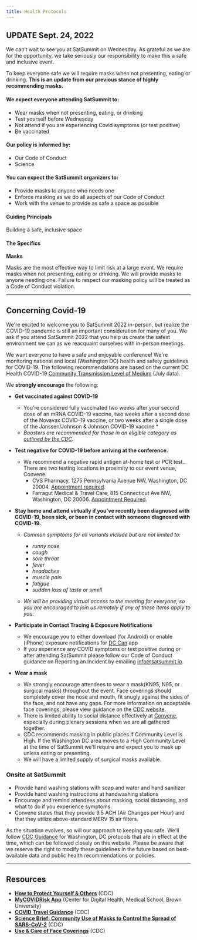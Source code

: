 ```yaml
---
title: Health Protocols
---
```

## UPDATE Sept. 24, 2022

We can’t wait to see you at SatSummit on Wednesday. As grateful as we are for the opportunity, we take seriously our responsibility to make this a safe and inclusive event. 

To keep everyone safe we will require masks when not presenting, eating or drinking. **This is an update from our previous stance of highly recommending masks.**

#### We expect everyone attending SatSummit to:

- Wear masks when not presenting, eating, or drinking
- Test yourself before Wednesday
- Not attend if you are experiencing Covid symptoms (or test positive)
- Be vaccinated

#### Our policy is informed by:

- Our Code of Conduct
- Science

#### You can expect the SatSummit organizers to:

- Provide masks to anyone who needs one
- Enforce masking as we do all aspects of our Code of Conduct
- Work with the venue to provide as safe a space as possible

#### Guiding Principals
Building a safe, inclusive space
#### The Specifics

**Masks**

Masks are the most effective way to limit risk at a large event. We require masks when not presenting, eating or drinking. We will provide masks to anyone needing one. Failure to respect our masking policy will be treated as a Code of Conduct violation.

___
## Concerning Covid-19

We're excited to welcome you to SatSummit 2022 in-person, but realize the COVID-19 pandemic is still an important consideration for many of you. We ask if you attend SatSummit 2022 that you help us create the safest environment we can as we reacquaint ourselves with in-person meetings.

We want everyone to have a safe and enjoyable conference! We're monitoring national and local  (Washington DC) health and safety guidelines for COVID-19. The following recommendations are based on the current DC Health COVID-19 [Community Transmission Level of Medium](https://coronavirus.dc.gov/key-metrics)  (July data).

We **strongly encourage** the following:

-   **Get vaccinated against COVID-19**

    -   You're considered fully vaccinated two weeks after your second dose of an mRNA COVID-19 vaccine, two weeks after a second dose of the Novavax COVID-19 vaccine, or two weeks after a single dose of the Janssen/Johnson & Johnson COVID-19 vaccine *
    -   *Boosters are recommended for those in an eligible category as* [*outlined by the CDC*](https://www.cdc.gov/coronavirus/2019-ncov/vaccines/booster-shot.html?s_cid=11705:who%20is%20eligible%20for%20covid%20booster:sem.ga:p:RG:GM:gen:PTN:FY22)*.*

-   **Test negative for COVID-19 before arriving at the conference.**

    -   We recommend a negative rapid antigen at-home test or PCR test.. There are two testing locations in proximity to our event venue, Convene:
        -   CVS Pharmacy, 1275 Pennsylvania Avenue NW, Washington, DC 20004. [Appointment required](https://www.cvs.com/minuteclinic/covid-19-testing).
        -   Farragut Medical & Travel Care, 815 Connecticut Ave NW, Washington, DC 20006. [Appointment Required](https://www.farragutmedical.com/book-appointment/). 

-   **Stay home and attend virtually if you've recently been diagnosed with COVID-19, been sick, or been in contact with someone diagnosed with COVID-19.** 

    -   *Common symptoms for all variants include but are not limited to:*

        -   *runny nose*
        -   *cough*
        -   *sore throat*
        -   *fever*
        -   *headaches*
        -   *muscle pain*
        -   *fatigue*
        -   *sudden loss of taste or smell*

    -   *We will be providing virtual access to the meeting for everyone, so you are encouraged to join us remotely if any of these items apply to you.*

-   **Participate in Contact Tracing & Exposure Notifications**

    -   We encourage you to either download (for Android) or enable (iPhone) exposure notifications for [DC Can](https://coronavirus.dc.gov/dccan) app
    -   If you experience any COVID symptoms or test positive during or after attending SatSummit please follow our Code of Conduct guidance on Reporting an Incident by emailing info@satsummit.io.

-   **Wear a mask**

    -   We strongly encourage attendees to wear a mask(KN95, N95, or surgical masks) throughout the event. Face coverings should completely cover the nose and mouth, fit snugly against the sides of the face, and not have any gaps. For more information on acceptable face coverings, please view guidance on the [CDC website](https://www.cdc.gov/coronavirus/2019-ncov/prevent-getting-sick/about-face-coverings.html).
    -   There is limited ability to social distance effectively at [Convene](https://convene.com/locations/washington-dc/600-14th-street-nw/), especially during plenary sessions when we are all gathered together. 
    -   CDC recommends masking in public places if Community Level is High. If the Washington DC area moves to a High Community Level at the time of SatSummit we'll require and expect you to mask up unless eating or presenting. 
    -   We will have a limited supply of surgical masks available.


### Onsite at SatSummit

-   Provide hand washing stations with soap and water and hand sanitizer 
-   Provide hand washing instructions at handwashing stations 
-   Encourage and remind attendees about masking, social distancing, and what to do if you experience symptoms. 
-   Convene states that they provide 9.5 ACH  (Air Changes per Hour) and that they utilize above-standard MERV 15 air filters.

As the situation evolves, so will our approach to keeping you safe. We'll follow [CDC Guidance](https://nam12.safelinks.protection.outlook.com/?url=https%3A%2F%2Fwww.cdc.gov%2Fcoronavirus%2F2019-ncov%2Fyour-health%2Fcovid-by-county.html&data=05%7C01%7CCourtney.Goss%40dev.global%7Cf52afe982984444ec73508da70cb9625%7C84cf7db47b6243258968901994248aa9%7C1%7C0%7C637946316936569703%7CUnknown%7CTWFpbGZsb3d8eyJWIjoiMC4wLjAwMDAiLCJQIjoiV2luMzIiLCJBTiI6Ik1haWwiLCJXVCI6Mn0%3D%7C3000%7C%7C%7C&sdata=v%2Ftc9Lizg%2BBNe4Cmoiet9FW1oeuwZL8MwkwKobjAmKY%3D&reserved=0) for Washington, DC protocols that are in effect at the time, which can be followed closely on this website. Please be aware that we reserve the right to modify these guidelines in the future based on best-available data and public health recommendations or policies.

---

## Resources

-   **[How to Protect Yourself & Others](https://www.cdc.gov/coronavirus/2019-ncov/prevent-getting-sick/prevention.html)** (CDC)
-   **[MyCOVIDRisk App](https://mycovidrisk.app/)[](https://mycovidrisk.app/)** (Center for Digital Health, Medical School, Brown University)
-   **[COVID Travel Guidance](https://www.cdc.gov/coronavirus/2019-ncov/travelers/index.html)** (CDC)
-   **[Science Brief: Community Use of Masks to Control the Spread of SARS-CoV-2](https://www.cdc.gov/coronavirus/2019-ncov/science/science-briefs/masking-science-sars-cov2.html?CDC_AA_refVal=https%3A%2F%2Fwww.cdc.gov%2Fcoronavirus%2F2019-ncov%2Fmore%2Fmasking-science-sars-cov2.html)** (CDC)
-   **[Use & Care of Face Coverings](https://www.cdc.gov/coronavirus/2019-ncov/prevent-getting-sick/about-face-coverings.html)** (CDC)